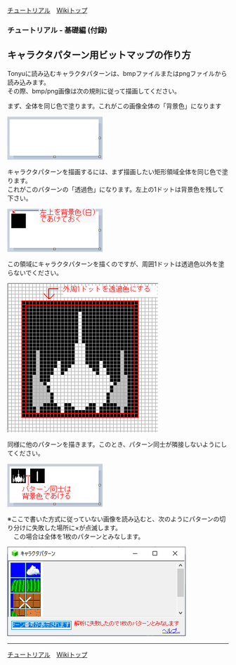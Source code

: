 

[チュートリアル](./tutorial.md)&emsp;[Wikiトップ](./)

### チュートリアル - 基礎編 (付録)
## キャラクタパターン用ビットマップの作り方

Tonyuに読み込むキャラクタパターンは、bmpファイルまたはpngファイルから読み込みます。  
その際、bmp/png画像は次の規則に従って描画してください。  

まず、全体を同じ色で塗ります。これがこの画像全体の「背景色」になります

![trans.png](./img/init-bmp.png)

キャラクタパターンを描画するには、まず描画したい矩形領域全体を同じ色で塗ります。  
これがこのパターンの「透過色」になります。左上の1ドットは背景色を残して下さい。

![trans.png](./img/trans.png)

この領域にキャラクタパターンを描くのですが、周囲1ドットは透過色以外を塗らないでください。

![how2bmp.png](./img/how2bmp.png)

同様に他のパターンを描きます。このとき、パターン同士が隣接しないようにしてください。

![how3bmp.png](./img/how3bmp.png)

※ここで書いた方式に従っていない画像を読み込むと、次のようにパターンの切り分けに失敗した場所に×が点滅します。  
&emsp;この場合は全体を1枚のパターンとみなします。

![fail-ana.png](./img/fail-ana.png)

***

[チュートリアル](./tutorial.md)&emsp;[Wikiトップ](./)
